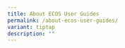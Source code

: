 ```yaml
---
title: About ECOS User Guides
permalink: /about-ecos-user-guides/
variant: tiptap
description: ""
---
```

